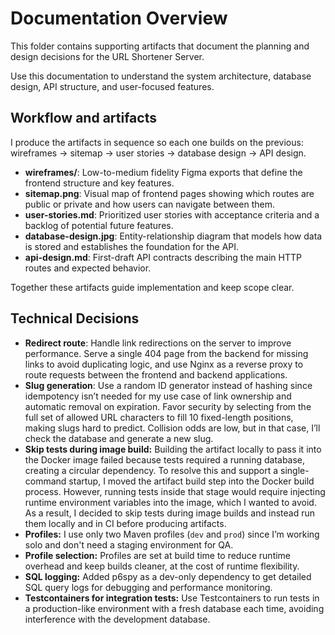 # Documentation Overview

This folder contains supporting artifacts that document the planning and design decisions for the URL Shortener Server.

Use this documentation to understand the system architecture, database design, API structure, and user-focused features.

## Workflow and artifacts

I produce the artifacts in sequence so each one builds on the previous: wireframes → sitemap → user stories → database design → API design.

- **wireframes/**: Low-to-medium fidelity Figma exports that define the frontend structure and key features.
- **sitemap.png**: Visual map of frontend pages showing which routes are public or private and how users can navigate between them.
- **user-stories.md**: Prioritized user stories with acceptance criteria and a backlog of potential future features.
- **database-design.jpg**: Entity-relationship diagram that models how data is stored and establishes the foundation for the API.
- **api-design.md**: First-draft API contracts describing the main HTTP routes and expected behavior.

Together these artifacts guide implementation and keep scope clear.

## Technical Decisions

- **Redirect route**: Handle link redirections on the server to improve performance. Serve a single 404 page from the backend for missing links to avoid duplicating logic, and use Nginx as a reverse proxy to route requests between the frontend and backend applications.
- **Slug generation**: Use a random ID generator instead of hashing since idempotency isn’t needed for my use case of link ownership and automatic removal on expiration. Favor security by selecting from the full set of allowed URL characters to fill 10 fixed-length positions, making slugs hard to predict. Collision odds are low, but in that case, I’ll check the database and generate a new slug.
- **Skip tests during image build:** Building the artifact locally to pass it into the Docker image failed because tests required a running database, creating a circular dependency. To resolve this and support a single-command startup, I moved the artifact build step into the Docker build process. However, running tests inside that stage would require injecting runtime environment variables into the image, which I wanted to avoid. As a result, I decided to skip tests during image builds and instead run them locally and in CI before producing artifacts.
- **Profiles:** I use only two Maven profiles (`dev` and `prod`) since I’m working solo and don't need a staging environment for QA.
- **Profile selection:** Profiles are set at build time to reduce runtime overhead and keep builds cleaner, at the cost of runtime flexibility.
- **SQL logging:** Added p6spy as a dev-only dependency to get detailed SQL query logs for debugging and performance monitoring.
- **Testcontainers for integration tests:** Use Testcontainers to run tests in a production-like environment with a fresh database each time, avoiding interference with the development database.
